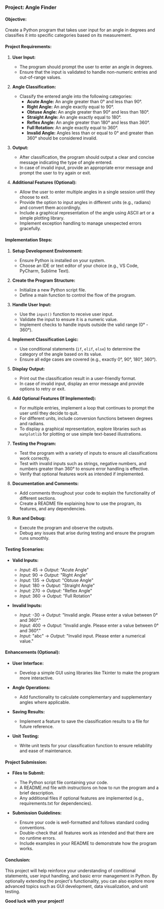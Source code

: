 ### **Project: Angle Finder**

#### **Objective:**
Create a Python program that takes user input for an angle in degrees and classifies it into specific categories based on its measurement.

#### **Project Requirements:**
1. **User Input:**
   - The program should prompt the user to enter an angle in degrees.
   - Ensure that the input is validated to handle non-numeric entries and out-of-range values.

2. **Angle Classification:**
   - Classify the entered angle into the following categories:
     - **Acute Angle:** An angle greater than 0° and less than 90°.
     - **Right Angle:** An angle exactly equal to 90°.
     - **Obtuse Angle:** An angle greater than 90° and less than 180°.
     - **Straight Angle:** An angle exactly equal to 180°.
     - **Reflex Angle:** An angle greater than 180° and less than 360°.
     - **Full Rotation:** An angle exactly equal to 360°.
     - **Invalid Angle:** Angles less than or equal to 0° and greater than 360° should be considered invalid.

3. **Output:**
   - After classification, the program should output a clear and concise message indicating the type of angle entered.
   - In case of invalid input, provide an appropriate error message and prompt the user to try again or exit.

4. **Additional Features (Optional):**
   - Allow the user to enter multiple angles in a single session until they choose to exit.
   - Provide the option to input angles in different units (e.g., radians) and convert them accordingly.
   - Include a graphical representation of the angle using ASCII art or a simple plotting library.
   - Implement exception handling to manage unexpected errors gracefully.

#### **Implementation Steps:**

1. **Setup Development Environment:**
   - Ensure Python is installed on your system.
   - Choose an IDE or text editor of your choice (e.g., VS Code, PyCharm, Sublime Text).

2. **Create the Program Structure:**
   - Initialize a new Python script file.
   - Define a main function to control the flow of the program.

3. **Handle User Input:**
   - Use the `input()` function to receive user input.
   - Validate the input to ensure it is a numeric value.
   - Implement checks to handle inputs outside the valid range (0° - 360°).

4. **Implement Classification Logic:**
   - Use conditional statements (`if`, `elif`, `else`) to determine the category of the angle based on its value.
   - Ensure all edge cases are covered (e.g., exactly 0°, 90°, 180°, 360°).

5. **Display Output:**
   - Print out the classification result in a user-friendly format.
   - In case of invalid input, display an error message and provide options to retry or exit.

6. **Add Optional Features (If Implemented):**
   - For multiple entries, implement a loop that continues to prompt the user until they decide to quit.
   - For different units, include conversion functions between degrees and radians.
   - To display a graphical representation, explore libraries such as `matplotlib` for plotting or use simple text-based illustrations.

7. **Testing the Program:**
   - Test the program with a variety of inputs to ensure all classifications work correctly.
   - Test with invalid inputs such as strings, negative numbers, and numbers greater than 360° to ensure error handling is effective.
   - Verify that optional features work as intended if implemented.

8. **Documentation and Comments:**
   - Add comments throughout your code to explain the functionality of different sections.
   - Create a README file explaining how to use the program, its features, and any dependencies.

9. **Run and Debug:**
   - Execute the program and observe the outputs.
   - Debug any issues that arise during testing and ensure the program runs smoothly.

#### **Testing Scenarios:**

- **Valid Inputs:**
  - *Input:* 45 → *Output:* "Acute Angle"
  - *Input:* 90 → *Output:* "Right Angle"
  - *Input:* 135 → *Output:* "Obtuse Angle"
  - *Input:* 180 → *Output:* "Straight Angle"
  - *Input:* 270 → *Output:* "Reflex Angle"
  - *Input:* 360 → *Output:* "Full Rotation"

- **Invalid Inputs:**
  - *Input:* -30 → *Output:* "Invalid angle. Please enter a value between 0° and 360°."
  - *Input:* 400 → *Output:* "Invalid angle. Please enter a value between 0° and 360°."
  - *Input:* "abc" → *Output:* "Invalid input. Please enter a numerical value."

#### **Enhancements (Optional):**
- **User Interface:**
  - Develop a simple GUI using libraries like Tkinter to make the program more interactive.
  
- **Angle Operations:**
  - Add functionality to calculate complementary and supplementary angles where applicable.

- **Saving Results:**
  - Implement a feature to save the classification results to a file for future reference.

- **Unit Testing:**
  - Write unit tests for your classification function to ensure reliability and ease of maintenance.

#### **Project Submission:**
- **Files to Submit:**
  - The Python script file containing your code.
  - A README.md file with instructions on how to run the program and a brief description.
  - Any additional files if optional features are implemented (e.g., requirements.txt for dependencies).

- **Submission Guidelines:**
  - Ensure your code is well-formatted and follows standard coding conventions.
  - Double-check that all features work as intended and that there are no runtime errors.
  - Include examples in your README to demonstrate how the program works.

#### **Conclusion:**
This project will help reinforce your understanding of conditional statements, user input handling, and basic error management in Python. By optionally extending the project's functionality, you can also explore more advanced topics such as GUI development, data visualization, and unit testing.

**Good luck with your project!**